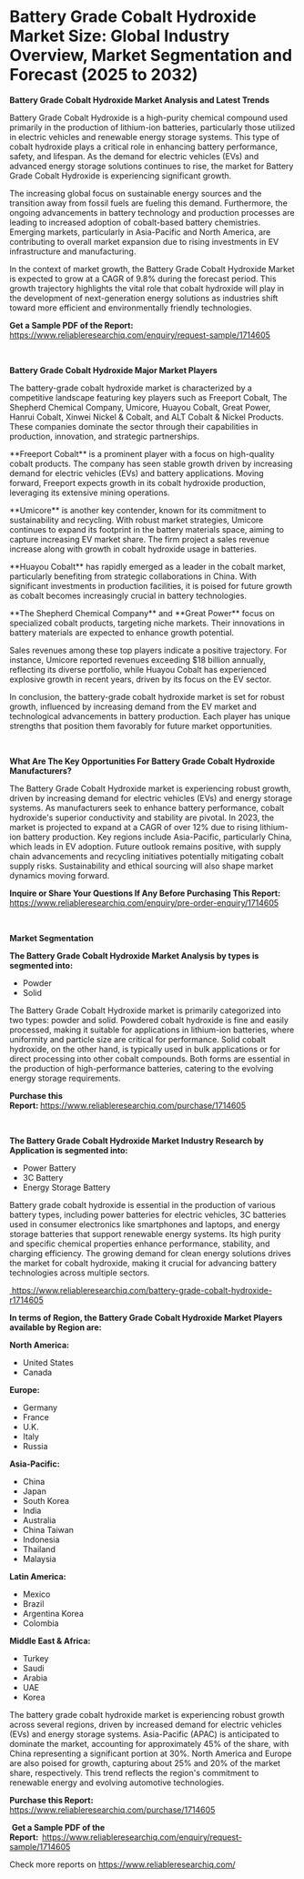 <p><h1>Battery Grade Cobalt Hydroxide Market Size: Global Industry Overview, Market Segmentation and Forecast (2025 to 2032)</h1></p><p><strong>Battery Grade Cobalt Hydroxide Market Analysis and Latest Trends</strong></p>
<p><p>Battery Grade Cobalt Hydroxide is a high-purity chemical compound used primarily in the production of lithium-ion batteries, particularly those utilized in electric vehicles and renewable energy storage systems. This type of cobalt hydroxide plays a critical role in enhancing battery performance, safety, and lifespan. As the demand for electric vehicles (EVs) and advanced energy storage solutions continues to rise, the market for Battery Grade Cobalt Hydroxide is experiencing significant growth.</p><p>The increasing global focus on sustainable energy sources and the transition away from fossil fuels are fueling this demand. Furthermore, the ongoing advancements in battery technology and production processes are leading to increased adoption of cobalt-based battery chemistries. Emerging markets, particularly in Asia-Pacific and North America, are contributing to overall market expansion due to rising investments in EV infrastructure and manufacturing.</p><p>In the context of market growth, the Battery Grade Cobalt Hydroxide Market is expected to grow at a CAGR of 9.8% during the forecast period. This growth trajectory highlights the vital role that cobalt hydroxide will play in the development of next-generation energy solutions as industries shift toward more efficient and environmentally friendly technologies.</p></p>
<p><strong>Get a Sample PDF of the Report:&nbsp;</strong> <a href="https://www.reliableresearchiq.com/enquiry/request-sample/1714605?utm_campaign=2325&utm_medium=2&utm_source=Github&utm_content=ia&utm_term=28032025&utm_id=battery-grade-cobalt-hydroxide">https://www.reliableresearchiq.com/enquiry/request-sample/1714605</a></p>
<p>&nbsp;</p>
<p><strong>Battery Grade Cobalt Hydroxide Major Market Players</strong></p>
<p><p>The battery-grade cobalt hydroxide market is characterized by a competitive landscape featuring key players such as Freeport Cobalt, The Shepherd Chemical Company, Umicore, Huayou Cobalt, Great Power, Hanrui Cobalt, Xinwei Nickel & Cobalt, and ALT Cobalt & Nickel Products. These companies dominate the sector through their capabilities in production, innovation, and strategic partnerships.</p><p>**Freeport Cobalt** is a prominent player with a focus on high-quality cobalt products. The company has seen stable growth driven by increasing demand for electric vehicles (EVs) and battery applications. Moving forward, Freeport expects growth in its cobalt hydroxide production, leveraging its extensive mining operations.</p><p>**Umicore** is another key contender, known for its commitment to sustainability and recycling. With robust market strategies, Umicore continues to expand its footprint in the battery materials space, aiming to capture increasing EV market share. The firm project a sales revenue increase along with growth in cobalt hydroxide usage in batteries.</p><p>**Huayou Cobalt** has rapidly emerged as a leader in the cobalt market, particularly benefiting from strategic collaborations in China. With significant investments in production facilities, it is poised for future growth as cobalt becomes increasingly crucial in battery technologies.</p><p>**The Shepherd Chemical Company** and **Great Power** focus on specialized cobalt products, targeting niche markets. Their innovations in battery materials are expected to enhance growth potential.</p><p>Sales revenues among these top players indicate a positive trajectory. For instance, Umicore reported revenues exceeding $18 billion annually, reflecting its diverse portfolio, while Huayou Cobalt has experienced explosive growth in recent years, driven by its focus on the EV sector.</p><p>In conclusion, the battery-grade cobalt hydroxide market is set for robust growth, influenced by increasing demand from the EV market and technological advancements in battery production. Each player has unique strengths that position them favorably for future market opportunities.</p></p>
<p>&nbsp;</p>
<p><strong>What Are The Key Opportunities For Battery Grade Cobalt Hydroxide Manufacturers?</strong></p>
<p><p>The Battery Grade Cobalt Hydroxide market is experiencing robust growth, driven by increasing demand for electric vehicles (EVs) and energy storage systems. As manufacturers seek to enhance battery performance, cobalt hydroxide's superior conductivity and stability are pivotal. In 2023, the market is projected to expand at a CAGR of over 12% due to rising lithium-ion battery production. Key regions include Asia-Pacific, particularly China, which leads in EV adoption. Future outlook remains positive, with supply chain advancements and recycling initiatives potentially mitigating cobalt supply risks. Sustainability and ethical sourcing will also shape market dynamics moving forward.</p></p>
<p><strong>Inquire or Share Your Questions If Any Before Purchasing This Report:</strong> <a href="https://www.reliableresearchiq.com/enquiry/pre-order-enquiry/1714605?utm_campaign=2325&utm_medium=2&utm_source=Github&utm_content=ia&utm_term=28032025&utm_id=battery-grade-cobalt-hydroxide">https://www.reliableresearchiq.com/enquiry/pre-order-enquiry/1714605</a></p>
<p>&nbsp;</p>
<p><strong>Market Segmentation</strong></p>
<p><strong>The Battery Grade Cobalt Hydroxide Market Analysis by types is segmented into:</strong></p>
<p><ul><li>Powder</li><li>Solid</li></ul></p>
<p><p>The Battery Grade Cobalt Hydroxide market is primarily categorized into two types: powder and solid. Powdered cobalt hydroxide is fine and easily processed, making it suitable for applications in lithium-ion batteries, where uniformity and particle size are critical for performance. Solid cobalt hydroxide, on the other hand, is typically used in bulk applications or for direct processing into other cobalt compounds. Both forms are essential in the production of high-performance batteries, catering to the evolving energy storage requirements.</p></p>
<p><strong>Purchase this Report:&nbsp;</strong><a href="https://www.reliableresearchiq.com/purchase/1714605?utm_campaign=2325&utm_medium=2&utm_source=Github&utm_content=ia&utm_term=28032025&utm_id=battery-grade-cobalt-hydroxide">https://www.reliableresearchiq.com/purchase/1714605</a></p>
<p>&nbsp;</p>
<p><strong>The Battery Grade Cobalt Hydroxide Market Industry Research by Application is segmented into:</strong></p>
<p><ul><li>Power Battery</li><li>3C Battery</li><li>Energy Storage Battery</li></ul></p>
<p><p>Battery grade cobalt hydroxide is essential in the production of various battery types, including power batteries for electric vehicles, 3C batteries used in consumer electronics like smartphones and laptops, and energy storage batteries that support renewable energy systems. Its high purity and specific chemical properties enhance performance, stability, and charging efficiency. The growing demand for clean energy solutions drives the market for cobalt hydroxide, making it crucial for advancing battery technologies across multiple sectors.</p></p>
<p><a href="https://www.reliableresearchiq.com/battery-grade-cobalt-hydroxide-r1714605?utm_campaign=2325&utm_medium=2&utm_source=Github&utm_content=ia&utm_term=28032025&utm_id=battery-grade-cobalt-hydroxide">&nbsp;https://www.reliableresearchiq.com/battery-grade-cobalt-hydroxide-r1714605</a></p>
<p><strong>In terms of Region, the Battery Grade Cobalt Hydroxide Market Players available by Region are:</strong></p>
<p>
    <p> <strong> North America: </strong>
        <ul>
            <li>United States</li>
            <li>Canada</li>
        </ul>
        </p> 
    <p> <strong> Europe: </strong>
        <ul>
            <li>Germany</li>
            <li>France</li>
            <li>U.K.</li>
            <li>Italy</li>
            <li>Russia</li>
        </ul>
        </p> 
    <p> <strong> Asia-Pacific: </strong>
        <ul>
            <li>China</li>
            <li>Japan</li>
            <li>South Korea</li>
            <li>India</li>
            <li>Australia</li>
            <li>China Taiwan</li>
            <li>Indonesia</li>
            <li>Thailand</li>
            <li>Malaysia</li>
        </ul>
        </p> 
    <p> <strong> Latin America: </strong>
        <ul>
            <li>Mexico</li>
            <li>Brazil</li>
            <li>Argentina Korea</li>
            <li>Colombia</li>
        </ul>
        </p> 
    <p> <strong> Middle East & Africa: </strong>
        <ul>
            <li>Turkey</li>
            <li>Saudi</li>
            <li>Arabia</li>
            <li>UAE</li>
            <li>Korea</li>
        </ul>
    </p>
    </p>
<p><p>The battery grade cobalt hydroxide market is experiencing robust growth across several regions, driven by increased demand for electric vehicles (EVs) and energy storage systems. Asia-Pacific (APAC) is anticipated to dominate the market, accounting for approximately 45% of the share, with China representing a significant portion at 30%. North America and Europe are also poised for growth, capturing about 25% and 20% of the market share, respectively. This trend reflects the region's commitment to renewable energy and evolving automotive technologies.</p></p>
<p><strong>Purchase this Report: </strong><a href="https://www.reliableresearchiq.com/purchase/1714605?utm_campaign=2325&utm_medium=2&utm_source=Github&utm_content=ia&utm_term=28032025&utm_id=battery-grade-cobalt-hydroxide">https://www.reliableresearchiq.com/purchase/1714605</a></p>
<p>&nbsp;<strong>Get a Sample PDF of the Report:&nbsp;&nbsp;</strong><a href="https://www.reliableresearchiq.com/enquiry/request-sample/1714605?utm_campaign=2325&utm_medium=2&utm_source=Github&utm_content=ia&utm_term=28032025&utm_id=battery-grade-cobalt-hydroxide">https://www.reliableresearchiq.com/enquiry/request-sample/1714605</a></p>
<p><strong></strong></p>
<p>Check more reports on <a href="https://www.reliableresearchiq.com/?utm_campaign=2325&utm_medium=2&utm_source=Github&utm_content=ia&utm_term=28032025&utm_id=battery-grade-cobalt-hydroxide">https://www.reliableresearchiq.com/</a></p>
